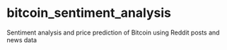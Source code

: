 # bitcoin_sentiment_analysis
Sentiment analysis and price prediction of Bitcoin using Reddit posts and news data
